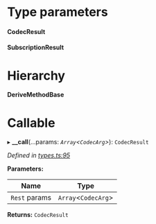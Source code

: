 

# Type parameters
#### CodecResult 
#### SubscriptionResult 
# Hierarchy

**DeriveMethodBase**

# Callable
▸ **__call**(...params: *`Array`<`CodecArg`>*): `CodecResult`

*Defined in [types.ts:95](https://github.com/polkadot-js/api/blob/6ea665d/packages/api/src/types.ts#L95)*

**Parameters:**

| Name | Type |
| ------ | ------ |
| `Rest` params | `Array`<`CodecArg`> |

**Returns:** `CodecResult`


